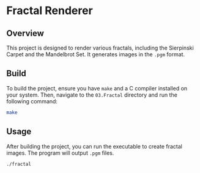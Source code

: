 # Fractal Renderer

## Overview
This project is designed to render various fractals, including the Sierpinski Carpet and the Mandelbrot Set. It generates images in the `.pgm` format.

## Build
To build the project, ensure you have `make` and a C compiler installed on your system. Then, navigate to the `03.Fractal` directory and run the following command:

```bash
make
```

## Usage
After building the project, you can run the executable to create fractal images. The program will output `.pgm` files.

```bash
./fractal
```
